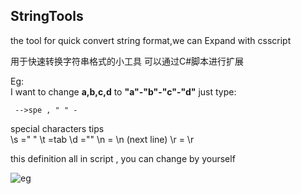 ## StringTools

the tool for quick convert string format,we can Expand with csscript 

用于快速转换字符串格式的小工具 
可以通过C#脚本进行扩展 

Eg:  
 I want to change **a,b,c,d**  to  **"a"-"b"-"c"-"d"** just type: 
 
```
 -->spe , " " -
```

 special characters tips  
  \s =" " 
  \t =tab 
  \d ="" 
  \n = \n (next line) 
  \r = \r  
 
 this definition all in script , you can change by yourself 
 
 ![eg](http://images2015.cnblogs.com/blog/483434/201510/483434-20151031113642482-170749295.png)
